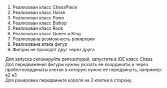 1. Реализован класс ChessPiece <br />
2. Реализован класс Horse <br />
3. Реализован класс Pawn <br />
4. Реализован класс Bishop <br />
5. Реализован класс Rook <br />
6. Реализован класс Queen и King <br />
7. Реализована возможность рокировки <br />
8. Реализована атака фигур <br />
9. Фигуры не проходят друг через друга <br />

Для запуска склонируйте репозиторий, запустите в IDE класс Chess <br />
Для передвижения фигуры нужны указать ее координаты и через пробел координаты клетки в которую нужно ее передвинуть, например: a2 a3 <br />
Для рокировки передвиньте короля на 2 клетки в сторону. <br />
